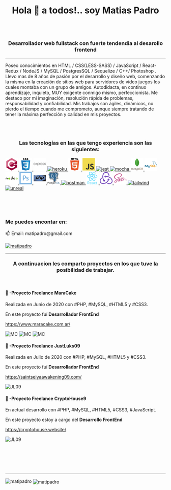 <h1 align="center">Hola 👋 a todos!.. soy Matias Padro</h1>
</br></br>
<h3 align="center">Desarrollador web fullstack con fuerte tendendia al desarollo frontend</h3><hr>
<p align="left">
Poseo conocimientos en HTML / CSS(LESS-SASS) / JavaScript / React-Redux / NodeJS / MySQL / PostgresSQL / Sequelize / C++/ Photoshop .
Llevo mas de 8 años de pasión por el desarrollo y diseño web, comenzando la misma en la creación de sitios web para servidores de vídeo juegos los cuales montaba con un grupo de amigos.
Autodidacta, en continuo aprendizaje, inquieto, MUY exigente conmigo mismo, perfeccionista.
Me destaco por mi imaginación, resolución rápida de problemas, responsabilidad y confiabilidad. Mis trabajos son ágiles, dinámicos, no pierdo el tiempo cuando me comprometo, aunque siempre tratando de tener la máxima perfección y calidad en mis proyectos.
</p>
</br></br>
<h3 align="center">Las tecnologías en las que tengo experiencia son las siguientes:</h3>
<p align="left"> <a href="https://www.w3schools.com/cpp/" target="_blank" rel="noreferrer"> <img src="https://raw.githubusercontent.com/devicons/devicon/master/icons/cplusplus/cplusplus-original.svg" alt="cplusplus" width="40" height="40"/> </a> <a href="https://www.w3schools.com/css/" target="_blank" rel="noreferrer"> <img src="https://raw.githubusercontent.com/devicons/devicon/master/icons/css3/css3-original-wordmark.svg" alt="css3" width="40" height="40"/> </a> <a href="https://expressjs.com" target="_blank" rel="noreferrer"> <img src="https://raw.githubusercontent.com/devicons/devicon/master/icons/express/express-original-wordmark.svg" alt="express" width="40" height="40"/> </a> <a href="https://heroku.com" target="_blank" rel="noreferrer"> <img src="https://www.vectorlogo.zone/logos/heroku/heroku-icon.svg" alt="heroku" width="40" height="40"/> </a> <a href="https://www.w3.org/html/" target="_blank" rel="noreferrer"> <img src="https://raw.githubusercontent.com/devicons/devicon/master/icons/html5/html5-original-wordmark.svg" alt="html5" width="40" height="40"/> </a> <a href="https://developer.mozilla.org/en-US/docs/Web/JavaScript" target="_blank" rel="noreferrer"> <img src="https://raw.githubusercontent.com/devicons/devicon/master/icons/javascript/javascript-original.svg" alt="javascript" width="40" height="40"/> </a> <a href="https://jestjs.io" target="_blank" rel="noreferrer"> <img src="https://www.vectorlogo.zone/logos/jestjsio/jestjsio-icon.svg" alt="jest" width="40" height="40"/> </a> <a href="https://mochajs.org" target="_blank" rel="noreferrer"> <img src="https://www.vectorlogo.zone/logos/mochajs/mochajs-icon.svg" alt="mocha" width="40" height="40"/> </a> <a href="https://www.mongodb.com/" target="_blank" rel="noreferrer"> <img src="https://raw.githubusercontent.com/devicons/devicon/master/icons/mongodb/mongodb-original-wordmark.svg" alt="mongodb" width="40" height="40"/> </a> <a href="https://www.mysql.com/" target="_blank" rel="noreferrer"> <img src="https://raw.githubusercontent.com/devicons/devicon/master/icons/mysql/mysql-original-wordmark.svg" alt="mysql" width="40" height="40"/> </a> <a href="https://nodejs.org" target="_blank" rel="noreferrer"> <img src="https://raw.githubusercontent.com/devicons/devicon/master/icons/nodejs/nodejs-original-wordmark.svg" alt="nodejs" width="40" height="40"/> </a> <a href="https://www.photoshop.com/en" target="_blank" rel="noreferrer"> <img src="https://raw.githubusercontent.com/devicons/devicon/master/icons/photoshop/photoshop-line.svg" alt="photoshop" width="40" height="40"/> </a> <a href="https://www.php.net" target="_blank" rel="noreferrer"> <img src="https://raw.githubusercontent.com/devicons/devicon/master/icons/php/php-original.svg" alt="php" width="40" height="40"/> </a> <a href="https://www.postgresql.org" target="_blank" rel="noreferrer"> <img src="https://raw.githubusercontent.com/devicons/devicon/master/icons/postgresql/postgresql-original-wordmark.svg" alt="postgresql" width="40" height="40"/> </a> <a href="https://postman.com" target="_blank" rel="noreferrer"> <img src="https://www.vectorlogo.zone/logos/getpostman/getpostman-icon.svg" alt="postman" width="40" height="40"/> </a> <a href="https://reactjs.org/" target="_blank" rel="noreferrer"> <img src="https://raw.githubusercontent.com/devicons/devicon/master/icons/react/react-original-wordmark.svg" alt="react" width="40" height="40"/> </a> <a href="https://redux.js.org" target="_blank" rel="noreferrer"> <img src="https://raw.githubusercontent.com/devicons/devicon/master/icons/redux/redux-original.svg" alt="redux" width="40" height="40"/> </a> <a href="https://sass-lang.com" target="_blank" rel="noreferrer"> <img src="https://raw.githubusercontent.com/devicons/devicon/master/icons/sass/sass-original.svg" alt="sass" width="40" height="40"/> </a> <a href="https://tailwindcss.com/" target="_blank" rel="noreferrer"> <img src="https://www.vectorlogo.zone/logos/tailwindcss/tailwindcss-icon.svg" alt="tailwind" width="40" height="40"/> </a> <a href="https://unrealengine.com/" target="_blank" rel="noreferrer"> <img src="https://raw.githubusercontent.com/kenangundogan/fontisto/036b7eca71aab1bef8e6a0518f7329f13ed62f6b/icons/svg/brand/unreal-engine.svg" alt="unreal" width="40" height="40"/> </a> </p>
</br></br></br>
<h3 align="left">Me puedes encontar en:</h3>
📫 Email: matipadro@gmail.com
<p align="left">
<a href="https://linkedin.com/in/matipadro" target="blank"><img align="center" src="https://raw.githubusercontent.com/rahuldkjain/github-profile-readme-generator/master/src/images/icons/Social/linked-in-alt.svg" alt="matipadro" height="30" width="40" /></a>
</p>
<hr>
<h3 align="center">A continuacion les comparto <b>proyectos</b> en los que tuve la posibilidad de trabajar.</h3>
</br>
<h4 align="left"> 📌 -Proyecto Freelance MaraCake</h4>
<p align="left">Realizada en Junio de 2020 con #PHP, #MySQL, #HTML5 y #CSS3. 

En este proyecto fuí **Desarrollador FrontEnd**

https://www.maracake.com.ar/</p>

<img src='https://user-images.githubusercontent.com/65468357/136304431-abd81196-c8fe-47e3-8f31-1f9798172515.png' alt='MC' height='200'> <img src='https://user-images.githubusercontent.com/65468357/136304436-6f8646f7-d360-4408-aed3-c8741bd08f65.png' alt='MC' height='200'> <img src='https://user-images.githubusercontent.com/65468357/136304441-dc62c86c-931d-4e4e-99a1-484a2b11902c.png' alt='MC' height='200'>
</br>
<h4 align="left"> 📌 -Proyecto Freelance JustLuks09</h4>
<p align="left">Realizada en Julio de 2020 con #PHP, #MySQL, #HTML5 y #CSS3. 

En este proyecto fuí **Desarrollador FrontEnd**

https://saintseiyaawakening09.com/</p>

<img src='https://user-images.githubusercontent.com/65468357/136304932-5cd43327-98aa-4636-b529-723d41546c13.png' alt='JL09' height='200'>
</br>
<h4 align="left"> 📌 -Proyecto Freelance CryptoHouse9</h4>
<p align="left">En actual desarrollo con #PHP, #MySQL, #HTML5, #CSS3, #JavaScript. 

En este proyecto estoy a cargo del **Desarrollo FrontEnd**

https://cryptohouse.website/</p>

<img src='https://user-images.githubusercontent.com/65467455/152883982-25c84bd6-948b-4b5d-8591-49dc3106545b.png' alt='JL09' height='200'>
</br></br></br></br></br></br><hr>
<p><img align="left" src="https://github-readme-stats.vercel.app/api/top-langs?username=matipadro&show_icons=true&locale=en&layout=compact" alt="matipadro" /></p>

<p>&nbsp;<img align="center" src="https://github-readme-stats.vercel.app/api?username=matipadro&show_icons=true&locale=en" alt="matipadro" /></p>
